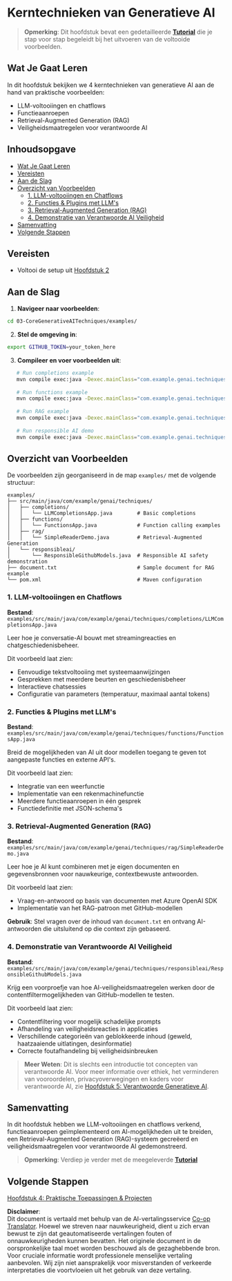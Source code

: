 <!--
CO_OP_TRANSLATOR_METADATA:
{
  "original_hash": "0a27b17f64f598a80b72d93b98b7ed04",
  "translation_date": "2025-07-21T19:12:21+00:00",
  "source_file": "03-CoreGenerativeAITechniques/README.md",
  "language_code": "nl"
}
-->
# Kerntechnieken van Generatieve AI

>**Opmerking**: Dit hoofdstuk bevat een gedetailleerde [**Tutorial**](./TUTORIAL.md) die je stap voor stap begeleidt bij het uitvoeren van de voltooide voorbeelden.

## Wat Je Gaat Leren
In dit hoofdstuk bekijken we 4 kerntechnieken van generatieve AI aan de hand van praktische voorbeelden:
- LLM-voltooiingen en chatflows
- Functieaanroepen
- Retrieval-Augmented Generation (RAG)
- Veiligheidsmaatregelen voor verantwoorde AI

## Inhoudsopgave

- [Wat Je Gaat Leren](../../../03-CoreGenerativeAITechniques)
- [Vereisten](../../../03-CoreGenerativeAITechniques)
- [Aan de Slag](../../../03-CoreGenerativeAITechniques)
- [Overzicht van Voorbeelden](../../../03-CoreGenerativeAITechniques)
  - [1. LLM-voltooiingen en Chatflows](../../../03-CoreGenerativeAITechniques)
  - [2. Functies & Plugins met LLM's](../../../03-CoreGenerativeAITechniques)
  - [3. Retrieval-Augmented Generation (RAG)](../../../03-CoreGenerativeAITechniques)
  - [4. Demonstratie van Verantwoorde AI Veiligheid](../../../03-CoreGenerativeAITechniques)
- [Samenvatting](../../../03-CoreGenerativeAITechniques)
- [Volgende Stappen](../../../03-CoreGenerativeAITechniques)

## Vereisten

- Voltooi de setup uit [Hoofdstuk 2](../../../02-SetupDevEnvironment)

## Aan de Slag

1. **Navigeer naar voorbeelden**: 
```bash
cd 03-CoreGenerativeAITechniques/examples/
```
2. **Stel de omgeving in**: 
```bash
export GITHUB_TOKEN=your_token_here
```
3. **Compileer en voer voorbeelden uit**:
```bash
   # Run completions example
   mvn compile exec:java -Dexec.mainClass="com.example.genai.techniques.completions.LLMCompletionsApp"
   
   # Run functions example  
   mvn compile exec:java -Dexec.mainClass="com.example.genai.techniques.functions.FunctionsApp"
   
   # Run RAG example
   mvn compile exec:java -Dexec.mainClass="com.example.genai.techniques.rag.SimpleReaderDemo"
   
   # Run responsible AI demo
   mvn compile exec:java -Dexec.mainClass="com.example.genai.techniques.responsibleai.ResponsibleGithubModels"
   ```

## Overzicht van Voorbeelden

De voorbeelden zijn georganiseerd in de map `examples/` met de volgende structuur:

```
examples/
├── src/main/java/com/example/genai/techniques/
│   ├── completions/
│   │   └── LLMCompletionsApp.java        # Basic completions 
│   ├── functions/
│   │   └── FunctionsApp.java             # Function calling examples
│   ├── rag/
│   │   └── SimpleReaderDemo.java         # Retrieval-Augmented Generation
│   └── responsibleai/
│       └── ResponsibleGithubModels.java  # Responsible AI safety demonstration
├── document.txt                          # Sample document for RAG example
└── pom.xml                               # Maven configuration
```

### 1. LLM-voltooiingen en Chatflows
**Bestand**: `examples/src/main/java/com/example/genai/techniques/completions/LLMCompletionsApp.java`

Leer hoe je conversatie-AI bouwt met streamingreacties en chatgeschiedenisbeheer.

Dit voorbeeld laat zien:
- Eenvoudige tekstvoltooiing met systeemaanwijzingen
- Gesprekken met meerdere beurten en geschiedenisbeheer
- Interactieve chatsessies
- Configuratie van parameters (temperatuur, maximaal aantal tokens)

### 2. Functies & Plugins met LLM's
**Bestand**: `examples/src/main/java/com/example/genai/techniques/functions/FunctionsApp.java`

Breid de mogelijkheden van AI uit door modellen toegang te geven tot aangepaste functies en externe API's.

Dit voorbeeld laat zien:
- Integratie van een weerfunctie
- Implementatie van een rekenmachinefunctie  
- Meerdere functieaanroepen in één gesprek
- Functiedefinitie met JSON-schema's

### 3. Retrieval-Augmented Generation (RAG)
**Bestand**: `examples/src/main/java/com/example/genai/techniques/rag/SimpleReaderDemo.java`

Leer hoe je AI kunt combineren met je eigen documenten en gegevensbronnen voor nauwkeurige, contextbewuste antwoorden.

Dit voorbeeld laat zien:
- Vraag-en-antwoord op basis van documenten met Azure OpenAI SDK
- Implementatie van het RAG-patroon met GitHub-modellen

**Gebruik**: Stel vragen over de inhoud van `document.txt` en ontvang AI-antwoorden die uitsluitend op die context zijn gebaseerd.

### 4. Demonstratie van Verantwoorde AI Veiligheid
**Bestand**: `examples/src/main/java/com/example/genai/techniques/responsibleai/ResponsibleGithubModels.java`

Krijg een voorproefje van hoe AI-veiligheidsmaatregelen werken door de contentfiltermogelijkheden van GitHub-modellen te testen.

Dit voorbeeld laat zien:
- Contentfiltering voor mogelijk schadelijke prompts
- Afhandeling van veiligheidsreacties in applicaties
- Verschillende categorieën van geblokkeerde inhoud (geweld, haatzaaiende uitlatingen, desinformatie)
- Correcte foutafhandeling bij veiligheidsinbreuken

> **Meer Weten**: Dit is slechts een introductie tot concepten van verantwoorde AI. Voor meer informatie over ethiek, het verminderen van vooroordelen, privacyoverwegingen en kaders voor verantwoorde AI, zie [Hoofdstuk 5: Verantwoorde Generatieve AI](../05-ResponsibleGenAI/README.md).

## Samenvatting

In dit hoofdstuk hebben we LLM-voltooiingen en chatflows verkend, functieaanroepen geïmplementeerd om AI-mogelijkheden uit te breiden, een Retrieval-Augmented Generation (RAG)-systeem gecreëerd en veiligheidsmaatregelen voor verantwoorde AI gedemonstreerd.

> **Opmerking**: Verdiep je verder met de meegeleverde [**Tutorial**](./TUTORIAL.md)

## Volgende Stappen

[Hoofdstuk 4: Praktische Toepassingen & Projecten](../04-PracticalSamples/README.md)

**Disclaimer**:  
Dit document is vertaald met behulp van de AI-vertalingsservice [Co-op Translator](https://github.com/Azure/co-op-translator). Hoewel we streven naar nauwkeurigheid, dient u zich ervan bewust te zijn dat geautomatiseerde vertalingen fouten of onnauwkeurigheden kunnen bevatten. Het originele document in de oorspronkelijke taal moet worden beschouwd als de gezaghebbende bron. Voor cruciale informatie wordt professionele menselijke vertaling aanbevolen. Wij zijn niet aansprakelijk voor misverstanden of verkeerde interpretaties die voortvloeien uit het gebruik van deze vertaling.